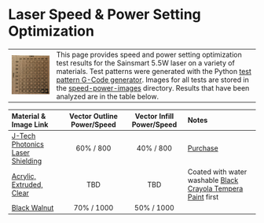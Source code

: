 # Laser Speed & Power Setting Optimization

|||
|-|-|
| ![Test Example Image](speed-power-images/cardboard-natural-small.jpg)  | This page provides speed and power setting optimization test results for the Sainsmart 5.5W laser on a variety of materials.  Test patterns were generated with the Python [test pattern G-Code generator](https://github.com/doug-harriman/gcode-utilities/blob/main/gcode_doc.py).  Images for all tests are stored in the [speed-power-images](speed-power-images/) directory.  Results that have been analyzed are in the table below. |

| Material & Image Link | Vector Outline Power/Speed | Vector Infill Power/Speed | Notes |
| :-------------------- | :------------------: | :-----------------: | :---- |
| [J-Tech Photonics Laser Shielding](speed-power-images/acrylic-J-Tech-Photonics-Orange-Laser-Shielding.jpg) | 60% / 800 | 40% / 800 | [Purchase](https://jtechphotonics.com/?product=445nm-laser-shielding) |
| [Acrylic, Extruded, Clear](speed-power-images/acrylic-extruded-clear.jpg)| TBD | TBD | Coated with water washable [Black Crayola Tempera Paint](https://www.amazon.com/gp/product/B0000AQMT6) first | 
| [Black Walnut](speed-power-images/wood-black-walnut.jpg)| 70% / 1000 | 50% / 1000 |  | 
